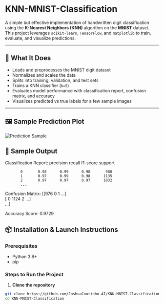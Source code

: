 # KNN-MNIST-Classification

A simple but effective implementation of handwritten digit classification using the **K-Nearest Neighbors (KNN)** algorithm on the **MNIST** dataset. This project leverages `scikit-learn`, `TensorFlow`, and `matplotlib` to train, evaluate, and visualize predictions.

---

## 🧠 What It Does

- Loads and preprocesses the MNIST digit dataset
- Normalizes and scales the data
- Splits into training, validation, and test sets
- Trains a KNN classifier (`k=5`)
- Evaluates model performance with classification report, confusion matrix, and accuracy
- Visualizes predicted vs true labels for a few sample images

---
## 🖼️ Sample Prediction Plot

![Prediction Sample](knn_output.png)

## 📸 Sample Output
Classification Report:
              precision    recall  f1-score   support

           0       0.98      0.99      0.98       980
           1       0.97      0.99      0.98      1135
           2       0.97      0.97      0.97      1032
           ...

Confusion Matrix:
[[976   0   1 ...]  
 [  0 1124  2 ...]  
 ...]

Accuracy Score: 0.9729


## 📦 Installation & Launch Instructions

### Prerequisites
- Python 3.8+
- pip

### Steps to Run the Project

1. **Clone the repository**

```bash
git clone https://github.com/JoshuaCoutinho-AI/KNN-MNIST-Classification.git
cd KNN-MNIST-Classification

